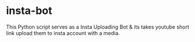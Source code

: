 # insta-bot
This Python script serves as a Insta Uploading Bot &amp; its takes youtube short link upload them to insta account with a media.
